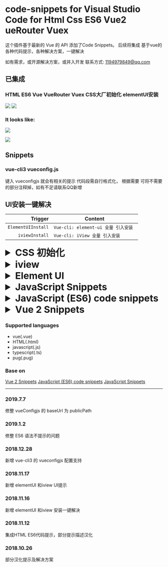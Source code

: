 # code-snippets for Visual Studio Code for Html Css ES6  Vue2  ueRouter Vuex


这个插件基于最新的 Vue 的 API 添加了Code Snippets。
后续将集成 基于vue的各种代码提示，各种解决方案，一键解决

如有需求，或开源解决方案，或并入开发
联系方式: 1194979849@qq.com

## 已集成

### HTML  ES6  Vue VueRouter Vuex CSS大厂初始化 elementUI安装

[![](https://vsmarketplacebadge.apphb.com/version/hollowtree.vue-snippets.svg)](https://marketplace.visualstudio.com/items?itemName=1194979849.code-snippets)
[![](https://vsmarketplacebadge.apphb.com/installs/hollowtree.vue-snippets.svg)](https://marketplace.visualstudio.com/items?itemName=1194979849.code-snippets)

### It looks like:

![](https://raw.githubusercontent.com/hollowtree/vscode-vue-snippets/master/img/show1.png)

![](https://raw.githubusercontent.com/hollowtree/vscode-vue-snippets/master/img/show2.png)

<!-- 模板 -->
<!-- <details>
  <summary style="font-size:30px;font-weight: bold;">iview </summary>

</details> -->

## Snippets

### vue-cli3  vueconfig.js

 键入 vueconfigjs 就会有相关的提示 代码段需自行格式化， 根据需要 可将不需要的部分注释掉，如有不足请联系QQ新增 

## UI安装一键解决

| Trigger  | Content |
| -------: | ------- |
| `ElementUIInstall`   | `Vue-cli: element-ui 全量 引入安装 ` |
| `iviewInstall`   | `Vue-cli: iView 全量 引入安装 ` |

<details>
  <summary style="font-size:30px;font-weight: bold;">CSS 初始化 </summary>

| Trigger  | Content |
| -------: | ------- |
| `CSSInitBySina`   | `CSS:新浪标签样式初始化 ` |
| `CSSInitByTaobao`  | `CSS:淘宝标签样式初始化` |
| `CSSInitBy163`  | `CSS:网易标签样式初始化` |
| `CSSInitByTencent`  | `CSS:腾讯标签样式初始化` |

</details>

<details>
  <summary style="font-size:30px;font-weight: bold;">iview </summary>

|  shortcut   | Content                                  |
| :---------: | :--------------------------------------- |
|  vue-template      | `<template ></template><script></script><style></style>` |
|    func     | `function(){}`                             |
| iview-template | `a iview layout` |
|     iRow     | `<Row></Row>`                              |
|     iCol     | `<Col span=""></Col>`                      |
|     iIcon     | `<Icon type="" />`                      |
|     iCard    | `<Card><p slot="title"></p></Card>`       |
|   iButton    | `<Button type="primary"></Button>`         |
| iButtonGroup | `<ButtonGroup><Button></Button><Button type="primary"></Button></ButtonGroup>` |
|    iInput    | `<Input v-model="" placeholder=""></Input>` |
| iInputnumber | `<Input-number :max="10" :min="1" v-model="model"></Input-number>` |
|    iTable    | `<Table :columns="column" :data="data"></Table>` |
|   iSelect    | `<Select v-model="model"><Option v-for="item in list" :value="value" :key="item"></Option></Select>` |
| iDatepicker  | `<Date-picker type="datetime" format="yyyy/MM/dd HH:mm" placeholder="选择日期和时间"></Date-picker>` |
|   iUpload    | `<Upload action=""><Button type="ghost" icon="ios-cloud-upload-outline">上传文件</Button></Upload>` |
|   iModal     | `<Modal v-model="" title=""><p>Content of dialog</p></Modal>` |
|   iNotice   | `this.$Notice.open('');`                  |
|   iForm   | `from`                  |
|   iRadio   | `<Radio v-model=""></Radio>`                  |
| iRadioGroup  | `<RadioGroup v-model=""><Radio label=""></Radio><Radio label=""></Radio></RadioGroup>`  |
|   iCheckBox   | `<Checkbox v-model=""></Checkbox>`                  |
| iCheckBoxGroup | `<CheckBoxGroup v-model=""><Checkbox label=""></Checkbox></CheckBoxGroup>` |

</details>

<details>
  <summary style="font-size:30px;font-weight: bold;">Element UI </summary>

### Basic Part

|No.|Trigger&nbsp;Key|Element Tag|
|:------:|:--------------:|:--------|
|1. | `elrow` | `<el-row>` |
|2. | `elcol` | `<el-col>` |
|3. | `elcon` | `<el-container>` |
|4. | `elas` | `<el-aside>` |
|5. | `elhe` | `<el-header>` |
|6. | `elma` | `<el-main>` |
|7. | `elfo` | `<el-footer>` |
|8. | `elcb` | `#409EFF` |
|9. | `elcs` | `#67C23A` |
|10. | `elcw` | `#E6A23C` |
|11. | `elcd` | `#F56C6C` |
|12. | `elci` | `#909399` |
|13. | `eltypo` | `font-family: "Helvetica Neue",Helvetica,"PingFang SC","Hiragino Sans GB","Microsoft YaHei","微软雅黑",Arial,sans-serif;` |
|14. | `elb` | `el-button` |

### Form Part

|No. |  Trigger&nbsp;Key | Element Tag|
|:------:|:--------------:|:--------|
|1. | `elr` | `<el-radio>` |
|2. | `elrg` | `<el-radio-group>` |
|3. | `elc` | `<el-checkbox>` |
|4. | `elcg` | `<el-checkbox-group>` |
|5. | `eli` | `<el-input>` |
|6. | `elit` | `<el-input type="textarea">` |
|7. | `elin` | `<el-input-number>` |
|8. | `elsel` | `<el-select>` |
|9. | `elop` | `<el-option>` |
|10. | `elca` | `<el-cascader>` |
|11. | `elsw` | `<el-swtich>` |
|12. | `elsl` | `<el-slider>` |
|13. | `eltp` | `<el-time-picker>` |
|14. | `elts` | `<el-time-select>` |
|15. | `eldp` | `<el-date-picker>` |
|16. | `eldtp` | `<el-date-picker type="datetime">` |
|17. | `elu` | `<el-upload>` |
|18. | `elra` | `<el-rate>` |
|19. | `elcp` | `<el-color-picker>` |
|20. | `eltr` | `<el-transfer>` |
|21. | `elf` | `<el-form>` |
|22. | `elfi` | `<el-form-item>` |

### Data Part

|No. |  Trigger Key | Element Tag|
|:------:|:--------------:|:--------|
|1. | `elta` | `<el-table>` |
|2. | `eltac` | `<el-table-column>` |
|3. | `eltag` | `<el-tag>` |
|4. | `elpr` | `<el-progress>` |
|5. | `elprc` | `<el-progress type="circle">` |
|6. | `eltree` | `<el-tree>` |
|7. | `elpa` | `<el-pagination>` |
|8. | `elba` | `<el-badge>` |

### Notice Part

|No. |  Trigger Key | Element Tag|
|:------:|:--------------:|:--------|
|1. | `elal` | `<el-alert>` |
|2. | `elloads` | 	`element-loading-*` |
|3. | `elme` | 	`this.$message({})` |
|4. | `elmebox` | 	`this.$msgbox({})` |
|5. | `elmeal` | 	`this.$alert({})` |
|6. | `elmecon` | 	`this.$confirm({})` |
|7. | `elmepro` | 	`this.$prompt({})` |
|8. | `elnoti` | 	`this.$notify({})` |

### Navigation Part

|No. |  Trigger Key | Element Tag|
|:------:|:--------------:|:--------|
|1. | `elmen` | `<el-menu>` |
|2. | `elsubmen` | `<el-submenu>` |
|3. | `elmeni` | `<el-menu-item>` |
|4. | `eltabs` | `<el-tabs>` |
|5. | `eltabp` | `<el-tab-pane>` |
|6. | `elbr` | `<el-breadcrumb>` |
|7. | `elbri` | `<el-breadcrumb-item>` |
|8. | `eldr` | `<el-dropdown>` |
|9. | `eldri` | `<el-dropdown-item>` |
|10. | `elsts` | `<el-steps>` |
|11. | `elst` | `<el-step>` |

### Others Part

|No. |  Trigger Key | Element Tag|
|:------:|:--------------:|:--------|
|1. | `eldi` | `<el-dialog>` |
|2. | `elto` | `<el-tooltip>` |
|3. | `elpop` | `<el-popover>` |
|4. | `elcard` | `<el-card>` |
|5. | `elcaro` | `<el-carousel>` |
|6. | `elcaroi` | `<el-carousel-item>` |
|7. | `elcolla` | `<el-collapse>` |
|8. | `elcollai` | `<el-collapse-item>` |

</details>

<details>
  <summary style="font-size:30px;font-weight: bold;">JavaScript Snippets </summary>

### Declarations

| Trigger  | Content |
| -------: | ------- |
| `v⇥`   | `var ` |
| `v=⇥`  | `var name = value;` |
| `l⇥`   | `let ` |
| `l=⇥`  | `let name = value;` |
| `dl=⇥` | `let {name} = value;`|
| `co⇥`  | `const`|
| `co=⇥` | `const name = value;` |
| `dco=⇥`| `const {name} = value;` |

### Flow Control

| Trigger  | Content |
| -------: | ------- |
| `if⇥`  | `if (condition}) {}` |
| `el⇥`  | `else { }` |
| `ife⇥` | `if (condition){ } else { }` |
| `ei⇥`  | `else if (condition) { }` |
| `ter⇥` | `condition ? expressionTrue : expressionFalse;`|
| `fl⇥`  | `for (let i = 0, len = iterable.length; i < len; i ++) {}` |
| `rfl⇥` | `for (let i = iterable.length - 1; i >= 0; i--) {}` |
| `fi⇥` | `for (let key in array) {if (array.hasOwnProperty(key)) {}}` |
| `fo⇥` | `for (let key of array) {}` |
| `wl⇥` | `while (condition) {}` |
| `tc⇥` | `try {} catch (err) {}` |
| `tf⇥` | `try {} finally {}` |
| `tcf⇥` | `try {} catch (err) {} finally {}` |
| `sw⇥` | `switch (expr) { case value: return ; default: return;}` |

### Functions

| Trigger  | Content |
| -------: | ------- |
| `f⇥`  | `function (arguments) {}` |
| `fn⇥`  | `function name (arguments) {}` |
| `iife⇥`  | `((arguments) => {})();` |
| `fa⇥`  | `fn.apply(this, arguments)` |
| `fc⇥`  | `fn.call(this, arguments)` |
| `fb⇥`  | `fn.bind(this, arguments)` |
| `af⇥`  | `(arguments) => statement` |
| `afb⇥`  | `(arguments) => {}` |
| `gf⇥`  | `function* (arguments) {}` |
| `gfn⇥`  | `function* name(arguments) {}` |

### Iterables

| Trigger  | Content |
| -------: | ------- |
| `seq⇥`  | `[...Array(length).keys()]` |
| `fe⇥`  | `${1}.forEach((item) => {});` |
| `map⇥`  | `${1}.map((item) => {});` |
| `reduce⇥`  | `` |
| `filter⇥`  | `${1}.filter(item => {});` |
| `find⇥`  | `${1}.find(item => {});` |

#### `reduce⇥` reduce

```javascript
${1}.reduce((${2:previous}, ${3:current}) => {
}${4:, initial});
```

### Objects and Classes

| Trigger  | Content |
| -------: | ------- |
| `ol⇥`  | `换行对象{<br/>}` |
| `slol⇥`  | `行内对象{ kv${0} };` |
| `kv⇥`  | `key:value,` |
| `c⇥`  | `class name {constructor(arguments) {}}` |
| `cex⇥`  | `class name extends base {constructor(arguments) {super(arguments);}}` |
| `ctor⇥`  | `constructor(arguments) {super(arguments); }` |
| `m⇥`  | `method(arguments) {}` |
| `get⇥`  | `get ${1:property}() {}` |
| `set⇥`  | `set ${1:property}(value) {}` |
| `gs⇥`  | `get property() {} set property(value) {}` |
| `pctor⇥`  | `var Class = function(arguments) {};` |
| `proto⇥`  | `Class.prototype.method = function(arguments) {};` |
| `oa⇥`  | `Object.assign(dest,source)` |
| `oc⇥`  | `Object.assign({}, original, source)` |

### Returning values

| Trigger  | Content |
| -------: | ------- |
| `r⇥`  | `return ${0};` |
| `rp⇥`  | `return new Promise((resolve, reject) => {});` |
| `rc⇥`  | `return ( );` |
| `rc⇥`  | `return ( );` |

### Types

| Trigger  | Content |
| -------: | ------- |
| `tof⇥`  | `typeof source === 'undefined'` |
| `iof⇥`  | `source instanceof Object` |

### Promises

| Trigger  | Content |
| -------: | ------- |
| `pr⇥`  | `new Promise((resolve, reject) => {})` |
| `then⇥`  | `promise.then((value) => {})` |
| `catch⇥`  | `promise.catch((err) => {})` |

### ES6 Modules

| Trigger  | Content |
| -------: | ------- |
| `ex⇥`  | `export member;` |
| `exd⇥`  | `export default member;` |
| `im⇥`  | `import * from 'module';` |
| `ima⇥`  | `import * as name from 'module';` |

### Node.js

| Trigger  | Content |
| -------: | ------- |
| `cb⇥`  | `(err, value) => { }` |
| `re⇥`  | `require('module');` |
| `rel⇥`  | `require('./module');` |
| `req⇥`  | `const module = require('module');` |
| `reql⇥`  | `const module = require('./module');` |
| `dreq⇥`  | `const {module} = require('module');` |
| `dreql⇥`  | `const {module} = require('./module');` |
| `em⇥`  | `exports.member = value;` |
| `me⇥`  | `module.exports = name;` |
| `meo⇥`  | `module.exports = {member };` |
| `on⇥`  | `emitter.on('event', (arguments) => {});` |

### BDD Testing (Mocha, Jasmine, etc.)

| Trigger  | Content |
| -------: | ------- |
| `desc⇥`  | `describe('description', () => {});` |
| `cont⇥`  | `context('description', () => {});` |
| `it⇥`  | `it('description', () => {});` |
| `its⇥`  | `it('description', () => {});` |
| `ita⇥`  | `it('description', (done) => {   done();});` |
| `bf⇥`  | `before(() => {});` |
| `bfe⇥`  | `beforeEach(() => {});` |
| `aft⇥`  | `after(() => {});` |
| `afe⇥`  | `afterEach(() => {});` |

### Console

| Trigger  | Content |
| -------: | ------- |
| `cl⇥`  | `console.log();` |
| `ce⇥`  | `console.error();` |
| `cw⇥`  | `console.warn();` |
| `cll⇥`  | `日至标记 console.log('${0}', ${0});` |
| `cel⇥`  | `日至标记 console.error('${0}', ${0});` |
| `cwl⇥`  | `日至标记 console.warn('${0}', ${0});` |

### Timers

| Trigger  | Content |
| -------: | ------- |
| `st⇥`  | `setTimeout(() => { }, delay);` |
| `si⇥`  | `setInterval(() => { }, delay);` |
| `sim⇥`  | `setImmediate(() => { });` |
| `nt⇥`  | `process.nextTick(() => {});` |

### Miscellaneous

| Trigger  | Content |
| -------: | ------- |
| `us⇥`  | `'use strict';` |

### Miscellaneous

#### `us⇥` insert 'use strict' statement

```javascript
'use strict';
```

</details>

<details>

  <summary style="font-size:30px;font-weight: bold;">JavaScript (ES6) code snippets </summary>

### Import and export

| Trigger  | Content |
| -------: | ------- |
| `imp→`   | imports entire module `import fs from 'fs';`|
| `imn→`   | imports entire module without module name `import 'animate.css'` |
| `imd→`   | imports only a portion of the module using destructing  `import {rename} from 'fs';` |
| `ime→`   | imports everything as alias from the module `import * as localAlias from 'fs';` |
| `ima→`   | imports only a portion of the module as alias `import { rename  as localRename } from 'fs';` |
| `rqr→`   | require package `require('');`|
| `mde→`   | default module.exports `module.exports = {};`|
| `enf→`   | exports name function `export const log = (parameter) => { console.log(parameter);};` |
| `edf→`   | exports default function `export default  (parameter) => { console.log(parameter);};` |
| `ecl→`   | exports default class `export default class Calculator { };` |
| `ece→`   | exports default class by extending a base one `export default class Calculator extends BaseClass { };` |

### Class helpers

| Trigger  | Content |
| -------: | ------- |
| `con→`   | adds default constructor in the class `constructor() {}`|
| `met→`   | creates a method inside a class `add() {}` |
| `pge→`   | creates a getter property `get propertyName() {return value;}` |
| `pse→`   | creates a setter property `set propertyName(value) {}` |

### Various methods

| Trigger  | Content |
| -------: | ------- |
| `fre→`   | forEach loop in ES6 syntax `array.forEach(currentItem => {})`|
| `fof→`   | for ... of loop `for(const item of object) {}` |
| `fin→`   | for ... in loop `for(const item in object) {}` |
| `anfn→`  | creates an anonymous function `(params) => {}` |
| `nfn→`   | creates a named function `const add = (params) => {}` |
| `dob→`   | destructing object syntax `const {rename} = fs` |
| `dar→`   | destructing array syntax `const [first, second] = [1,2]` |
| `sti→`   | set interval helper method `setInterval(() => {});` |
| `sto→`   | set timeout helper method `setTimeout(() => {});` |
| `prom→`  | creates a new Promise `return new Promise((resolve, reject) => {});`|
| `thenc→` | adds then and catch declaration to a promise `.then((res) => {).catch((err) => {});`|

### Console methods

| Trigger  | Content |
| -------: | ------- |
| `cas→`   | console alert method `console.assert(expression, object)`|
| `ccl→`   | console clear `console.clear()` |
| `cco→`   | console count `console.count(label)` |
| `cdi→`   | console dir `console.dir` |
| `cer→`   | console error `console.error(object)` |
| `cgr→`   | console group `console.group(label)` |
| `cge→`   | console groupEnd `console.groupEnd()` |
| `clg→`   | console log `console.log(object)` |
| `clo→`   | console log object with name `console.log('object :', object);` |
| `ctr→`   | console trace `console.trace(object)` |
| `cwa→`   | console warn `console.warn` |
| `cin→`   | console info `console.info` |
| `clt→`   | console table `console.table` |

</details>

<details>
  <summary style="font-size:30px;font-weight: bold;"> Vue 2 Snippets </summary>

Including most of the API of Vue.js 2. You can type `vcom`, choose `VueConfigOptionMergeStrategies`, and press ENTER, then `Vue.config.optionMergeStrategies` appear on the screen.

插件的 Snippets 如下表格所示，比如你可以键入 `vcom` 然后按上下键选中 `VueConfigOptionMergeStrategies` 再按Enter键，就输入了`Vue.config.optionMergeStrategies`了。

As shown in the table below, snippet `vmData` has body like `${this, vm}.$data` will provides choice `this.$data` and `vm.$data` to you.

如下表所示，`vmData` 的内容是 `${this, vm}.$data`，这表明这个 snippet 会提供 `this.$data` and `vm.$data` 两种选项供你选择。

| Prefix | JavaScript Snippet Content |
| ------ | ------------ |
| `import` | `import ... from ...` |
| `newVue` | `new Vue({...})` |
| `VueConfigSilent` | `Vue.config.silent = true` |
| `VueConfigOptionMergeStrategies` | `Vue.config.optionMergeStrategies` |
| `VueConfigDevtools` | `Vue.config.devtools = true` |
| `VueConfigErrorHandler` | `Vue.config.errorHandler = function (err, vm, info) {...}` |
| `VueConfigWarnHandler` | `Vue.config.warnHandler = function (msg, vm, trace) {...}` |
| `VueConfigIgnoredElements` | `Vue.config.ignoredElements = ['']` \
| `VueConfigKeyCodes` | `Vue.config.keyCodes` |
| `VueConfigPerformance` | `Vue.config.performance = true` |
| `VueConfigProductionTip` | `Vue.config.productionTip = false` |
| `vueExtend` | `Vue.extend( options )` |
| `VueNextTick` | `Vue.nextTick( callback, [context] )` |
| `VueNextTickThen` | `Vue.nextTick( callback, [context] ).then(function(){ })` |
| `VueSet` | `Vue.set( target, key, value )` |
| `VueDelete` | `Vue.delete( target, key )` |
| `VueDirective` | `Vue.directive( id, [definition] )` |
| `VueFilter` | `Vue.filter( id, [definition] )` |
| `VueComponent` | `Vue.component( id, [definition] )` |
| `VueUse` | `Vue.use( plugin )` |
| `VueMixin` | `Vue.mixin({ mixin })` |
| `VueCompile` | `Vue.compile( template )` |
| `VueVersion` | `Vue.version` |
| `vmData` | `${this, vm}.$data` |
| `vmProps` | `${this, vm}.$props` |
| `vmEl` | `${this, vm}.$el` |
| `vmOptions` | `${this, vm}.$options` |
| `vmParent` | `${this, vm}.$parent` |
| `vmRoot` | `${this, vm}.$root` |
| `vmChildren` | `${this, vm}.$children` |
| `vmSlots` | `${this, vm}.$slots` |
| `vmScopedSlots` | `${this, vm}.$scopedSlots.default({})` |
| `vmRefs` | `${this, vm}.$refs` |
| `vmIsServer` | `${this, vm}.$isServer` |
| `vmAttrs` | `${this, vm}.$attrs`|
| `vmListeners` | `${this, vm}.listeners`|
| `vmWatch` | `${this, vm}.$watch( expOrFn, callback, [options] )` |
| `vmSet` | `${this, vm}.$set( object, key, value )` |
| `vmDelete` | `${this, vm}.$delete( object, key )` |
| `vmOn` | `${this, vm}.$on( event, callback )` |
| `vmOnce` | `${this, vm}.$once( event, callback )` |
| `vmOff` | `${this, vm}.$off( [event, callback] )` |
| `vmEmit` | `${this, vm}.$emit( event, […args] )` |
| `vmMount` | `${this, vm}.$mount( [elementOrSelector] )` |
| `vmForceUpdate` | `${this, vm}.$forceUpdate()` |
| `vmNextTick` | `${this, vm}.$nextTick( callback )` |
| `vmDestroy` | `${this, vm}.$destroy()` |
| `renderer` | `const renderer = require('vue-server-renderer').createRenderer()` |
| `createRenderer` | `createRenderer({ })` |
| `preventDefault` | `preventDefault();` |
| `stopPropagation` | `stopPropagation();` |

<br />

| Prefix | HTML Snippet Content |
| ------ | ------------ |
| `template` | `<template></template>` |
| `script` | `<script></script>` |
| `style` | `<style></style>` |
| `vText` | `v-text=msg` |
| `vHtml` | `v-html=html` |
| `vShow` | `v-show` |
| `vIf` | `v-if` |
| `vElse` | `v-else` |
| `vElseIf` | `v-else-if` |
| `vForWithoutKey` | `v-for` |
| `vFor` | `v-for="" :key=""` |
| `vOn` | `v-on` |
| `vBind` | `v-bind` |
| `vModel` | `v-model` |
| `vPre` | `v-pre` |
| `vCloak` | `v-cloak` |
| `vOnce` | `v-once` |
| `key` | `:key` |
| `ref` | `ref`|
| `slotA` | `slot=""`|
| `slotE` | `<slot></slot>`|
| `slotScope` | `slot-scope=""`|
| `component` | `<component :is=''></component>`|
| `keepAlive` | `<keep-alive></keep-alive>` |
| `transition` | `<transition></transition>` |
| `transitionGroup` | `<transition-group></transition-group>` |
| `enterClass` | `enter-class=''`|
| `leaveClass` | `leave-class=''`|
| `appearClass` | `appear-class=''`|
| `enterToClass` | `enter-to-class=''`|
| `leaveToClass` | `leave-to-class=''`|
| `appearToClass` | `appear-to-class=''`|
| `enterActiveClass` | `enter-active-class=''`|
| `leaveActiveClass` | `leave-active-class=''`|
| `appearActiveClass` | `appear-active-class=''`|
| `beforeEnterEvent` | `@before-enter=''`|
| `beforeLeaveEvent` | `@before-leave=''`|
| `beforeAppearEvent` | `@before-appear=''`|
| `enterEvent` | `@enter=''`|
| `leaveEvent` | `@leave=''`|
| `appearEvent` | `@appear=''`|
| `afterEnterEvent` | `@after-enter=''`|
| `afterLeaveEvent` | `@after-leave=''`|
| `afterAppearEvent` | `@after-appear=''`|
| `enterCancelledEvent` | `@enter-cancelled=''`|
| `leaveCancelledEvent` | `@leave-cancelled=''`|
| `appearCancelledEvent` | `@appear-cancelled=''`|

<br />

| Prefix | Vue Router Snippet Content |
| ------ | ------------ |
| `routerLink` | `<router-link></router-link>` |
| `routerView` | `<router-view></router-view>` |
| `to` | `to=""` |
| `tag` | `tag=""` |
| `newVueRouter` | `const router = newVueRouter({ })` |
| `routerBeforeEach` | `router.beforeEach((to, from, next) => { }` |
| `routerReplace` | `router.replace()` |
| `routerGo` | `router.go()` |
| `routerPush` | `router.push()` |
| `routes` | `routes: []` |
| `beforeEnter` | `beforeEnter: (to, from, next) => { }` |
| `beforeRouteEnter` | `beforeRouteEnter (to, from, next) { }` |
| `beforeRouteLeave` | `beforeRouteLeave (to, from, next) { }` |
| `scrollBehavior` | `scrollBehavior (to, from, savedPosition) { }` |

<br />

| Prefix | Vuex Snippet Content |
| ------ | ------------ |
| `newVuexStore` | `const store = new Vuex.Store({ })` |

</details>

### Supported languages

* vue(.vue)
* HTML(.html)
* javascript(.js)
* typescript(.ts)
* pug(.pug)

### Base on

[Vue 2 Snippets](https://github.com/hollowtree/vscode-vue-snippets)
[JavaScript (ES6) code snippets](https://github.com/xabikos/vscode-javascript)
[JavaScript Snippets](https://github.com/nathanchapman/vscode-javascript-snippets)

--------------------------------------

### 2019.7.7

  修整 vueConfigjs 的  baseUrl 为 publicPath

### 2019.1.2

  修整 ES6 语法不提示的问题

### 2018.12.28

  新增 vue-cli3 的 vueconfigjs 配置支持

### 2018.11.17

  新增 elementUI 和iview UI提示

### 2018.11.16

  新增 elementUI 和iview 安装一键解决

### 2018.11.12

  集成HTML ES6代码提示，部分提示描述汉化

### 2018.10.26

  部分汉化提示及解决方案
